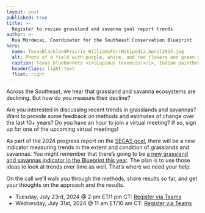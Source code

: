 ```yaml
---
layout: post
published: true
title: >-
  Register to review grassland and savanna goal report trends
author: >-
  Rua Mordecai, Coordinator for the Southeast Conservation Blueprint
hero:
  name: TexasBlacklandPrairie_WilliamLFarrWikipedia_April2014.jpg
  alt: Photo of a field with purple, white, and red flowers and green grass in the foreground, with isolated trees in the background.
  caption: Texas bluebonnets <i>(Lupinus texensis)</i>, Indian paintbrush <i>(Castilleja indivisa)</i>, and other wildflowers growing on ranch and pastureland in the Blackland Prairie ecoregion of Texas. <a href="https://commons.wikimedia.org/wiki/File:Ranch_and_pastureland_with_wildflowers_in_the_Blackland_Prairie_eco-region_of_Texas._County_Road_268,_Lavaca_County,_Texas,_USA_%2819_April_2014%29.jpg">Photo</a> by William L. Farr, Wikipedia. <a href="https://creativecommons.org/licenses/by-sa/4.0/deed.en">CC BY-SA 4.0</a>.
  headerClass: light-text
  float: right
---
```

Across the Southeast, we hear that grassland and savanna ecosystems are declining. But how do you measure their decline? 

Are you interested in discussing recent trends in grasslands and savannas? Want to provide some feedback on methods and estimates of change over the last 10+ years? Do you have an hour to join a virtual meeting? If so, sign up for one of the upcoming virtual meetings!

As part of the 2024 progress report on the [SECAS goal](https://secassoutheast.org/our-goal), there will be a new indicator measuring trends in the extent and condition of grasslands and savannas. You might remember that there’s going to be [a new grassland and savannas indicator in the Blueprint this year](https://secassoutheast.org/2024/03/26/The-plan-for-the-2024-Southeast-Conservation-Blueprint.html). The plan is to use those ideas to look at trends over time as well. That’s where we need your help.<!--more-->

On the call we’ll walk you through the methods, share results so far, and get your thoughts on the approach and the results. 

- Tuesday, July 23rd, 2024 @ 2 pm ET/1 pm CT: [Register via Teams](https://events.gcc.teams.microsoft.com/event/db169e92-dd0a-479c-b7bf-9584629e1561@0693b5ba-4b18-4d7b-9341-f32f400a5494)
- Wednesday, July 31st, 2024 @ 11 am ET/10 am CT: [Register via Teams](https://events.gcc.teams.microsoft.com/event/6e564425-3992-4634-a352-dd9c09af85c5@0693b5ba-4b18-4d7b-9341-f32f400a5494)
